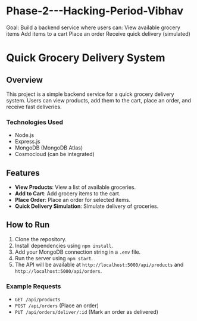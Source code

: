 # Phase-2---Hacking-Period-Vibhav
Goal: Build a backend service where users can:  View available grocery items Add items to a cart Place an order Receive quick delivery (simulated)
# Quick Grocery Delivery System

## Overview
This project is a simple backend service for a quick grocery delivery system. Users can view products, add them to the cart, place an order, and receive fast deliveries.

### Technologies Used
- Node.js
- Express.js
- MongoDB (MongoDB Atlas)
- Cosmocloud (can be integrated)

## Features
- **View Products**: View a list of available groceries.
- **Add to Cart**: Add grocery items to the cart.
- **Place Order**: Place an order for selected items.
- **Quick Delivery Simulation**: Simulate delivery of groceries.

## How to Run
1. Clone the repository.
2. Install dependencies using `npm install`.
3. Add your MongoDB connection string in a `.env` file.
4. Run the server using `npm start`.
5. The API will be available at `http://localhost:5000/api/products` and `http://localhost:5000/api/orders`.

### Example Requests
- `GET /api/products`
- `POST /api/orders` (Place an order)
- `PUT /api/orders/deliver/:id` (Mark an order as delivered)
